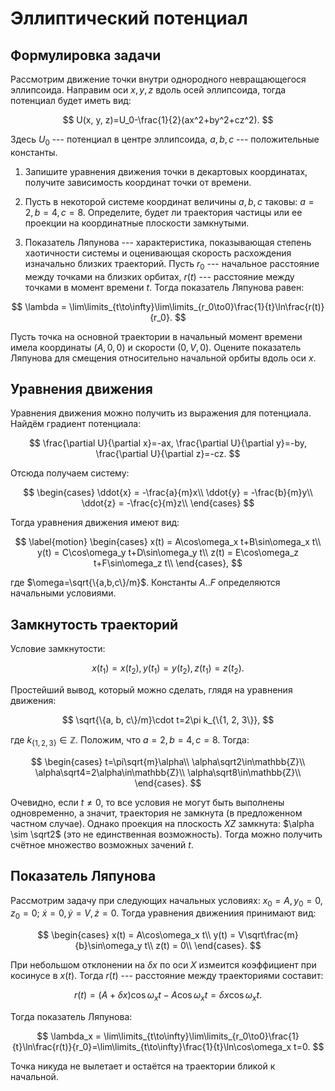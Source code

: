 # Эллиптический потенциал

## Формулировка задачи

Рассмотрим движение точки внутри однородного невращающегося эллипсоида. Направим оси $x, y, z$ вдоль осей эллипсоида, тогда потенциал будет иметь вид:

$$
U(x, y, z)=U_0-\frac{1}{2}(ax^2+by^2+cz^2).
$$

Здесь $U_0$ --- потенциал в центре эллипсоида, $a, b, c$ --- положительные константы.

1) Запишите уравнения движения точки в декартовых координатах, получите зависимость координат точки от времени.

2) Пусть в некоторой системе координат величины $a, b, c$ таковы: $a=2, b=4, c=8$. Определите, будет ли траектория частицы или ее проекции на координатные плоскости замкнутыми.

3) Показатель Ляпунова --- характеристика, показывающая степень хаотичности системы и оценивающая скорость расхождения изначально близких траекторий. Пусть $r_0$ --- начальное расстояние между точками на близких орбитах, $r(t)$ --- расстояние между точками в момент времени $t$. Тогда показатель Ляпунова равен:

$$
\lambda = \lim\limits_{t\to\infty}\lim\limits_{r_0\to0}\frac{1}{t}\ln\frac{r(t)}{r_0}.
$$

Пусть точка на основной траектории в начальный момент времени имела координаты $(A, 0, 0)$ и скорости $(0,V,0)$. Оцените показатель Ляпунова для смещения относительно начальной орбиты вдоль оси $x$.

## Уравнения движения

Уравнения движения можно получить из выражения для потенциала. Найдём градиент потенциала:

$$
    \frac{\partial U}{\partial x}=-ax, \frac{\partial U}{\partial y}=-by, \frac{\partial U}{\partial z}=-cz.
$$

Отсюда получаем систему:

$$
    \begin{cases}
    \ddot{x} = -\frac{a}{m}x\\
    \ddot{y} = -\frac{b}{m}y\\
    \ddot{z} = -\frac{c}{m}z\\
    \end{cases}
$$

Тогда уравнения движения имеют вид:

$$
\label{motion}
    \begin{cases}
    x(t) = A\cos\omega_x t+B\sin\omega_x t\\
    y(t) = C\cos\omega_y t+D\sin\omega_y t\\
    z(t) = E\cos\omega_z t+F\sin\omega_z t\\
    \end{cases},
$$

где $\omega=\sqrt{\{a,b,c\}/m}$. Константы $A..F$ определяются начальными условиями.

## Замкнутость траекторий

Условие замкнутости:

$$
x(t_1)=x(t_2), y(t_1)=y(t_2), z(t_1)=z(t_2).
$$

Простейший вывод, который можно сделать, глядя на уравнения движения:

$$
    \sqrt{\{a, b, c\}/m}\cdot t=2\pi k_{\{1, 2, 3\}},
$$

где $k_{\{1, 2, 3\}}\in\mathbb{Z}$. Положим, что $a=2, b=4, c=8$. Тогда:

$$
    \begin{cases}
        t=\pi\sqrt{m}\alpha\\
        \alpha\sqrt2\in\mathbb{Z}\\
        \alpha\sqrt4=2\alpha\in\mathbb{Z}\\
        \alpha\sqrt8\in\mathbb{Z}\\
    \end{cases}.
$$

Очевидно, если $t\neq0$, то все условия не могут быть выполнены одновременно, а значит, траектория не замкнута (в предложенном частном случае). Однако проекция на плоскость $XZ$ замкнута: $\alpha \sim \sqrt2$ (это не единственная возможность). Тогда можно получить счётное множество возможных зачений $t$.

## Показатель Ляпунова

Рассмотрим задачу при следующих начальных условиях: $x_0=A, y_0=0, z_0 = 0$; $\dot x=0,\dot y=V,\dot z=0$. Тогда уравнения движениия принимают вид:

$$
    \begin{cases}
    x(t) = A\cos\omega_x t\\
    y(t) = V\sqrt\frac{m}{b}\sin\omega_y t\\
    z(t) = 0\\
    \end{cases}.
$$

При небольшом отклонении на $\delta x$ по оси $X$ измеится коэффициент при косинусе в $x(t)$. Тогда $r(t)$ --- расстояние между траекториями составит:

$$
    r(t) = (A+\delta x)\cos\omega_x t - A\cos\omega_x t = \delta x\cos\omega_x t.
$$

Тогда показатель Ляпунова:

$$
    \lambda_x = \lim\limits_{t\to\infty}\lim\limits_{r_0\to0}\frac{1}{t}\ln\frac{r(t)}{r_0}=\lim\limits_{t\to\infty}\frac{1}{t}\ln\cos\omega_x t=0.
$$

Точка никуда не вылетает и остаётся на траектории бликой к начальной.
